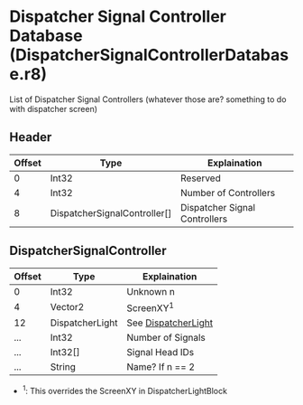 # Dispatcher Signal Controller Database (DispatcherSignalControllerDatabase.r8)

List of Dispatcher Signal Controllers (whatever those are? something to do with dispatcher screen)

## Header

| Offset | Type                         | Explaination                  |
| ------ | ---------------------------- | ----------------------------- |
| 0      | Int32                        | Reserved                      |
| 4      | Int32                        | Number of Controllers         |
| 8      | DispatcherSignalController[] | Dispatcher Signal Controllers |

## DispatcherSignalController

| Offset | Type            | Explaination                                      |
| ------ | --------------- | ------------------------------------------------- |
| 0      | Int32           | Unknown n                                         |
| 4      | Vector2         | ScreenXY<sup>1</sup>                              |
| 12     | DispatcherLight | See [DispatcherLight](/Common.md#DispatcherLight) |
| ...    | Int32           | Number of Signals                                 |
| ...    | Int32[]         | Signal Head IDs                                   |
| ...    | String          | Name? If n == 2                                   |

-   <sup>1</sup>: This overrides the ScreenXY in DispatcherLightBlock
